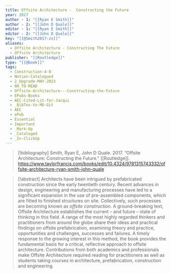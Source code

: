 ```yaml
---
title: Offsite Architecture -  Constructing the Future
year: 2017
author - 1: "[[Ryan E Smith]]"
author - 2: "[[John D Quale]]"
editor - 1: "[[Ryan E Smith]]"
editor - 2: "[[John D Quale]]"
key: "[[@Smith2017-zx]]"
aliases:
  - Offsite Architecture - Constructing The Future
  - Offsite Architecture
publisher: "[[Routledge]]"
type: "[[@book]]"
tags:
  - Construction-4-0
  - Notion-Catalogued
  - 2_Upgrade-MAY-2023
  - 00_TO-READ
  - Offsite-Architecture---Constructing-the-Future
  - EPubs-Books
  - AEC-Cited-Lit-for-Jacqui
  - _BibTex-to-MD-Git
  - AEC
  - ePub
  - Essential
  - Important
  - _Mark-Up
  - _Cataloged
  - _In-ClickUp
---
```


> [!bibliography]
> Smith, Ryan E, John D Quale. 2017. “Offsite Architecture: Constructing the Future.” [[Routledge]]. https://www.taylorfrancis.com/books/edit/10.4324/9781315743332/offsite-architecture-ryan-smith-john-quale

> [!abstract]
> Architects have been intrigued by prefabricated construction since the early twentieth century. Recent advances in design, engineering and manufacturing processes have led to a significant expansion in the use of pre-assembled components, which are fitted to finished structures on site. Collectively, such processes are becoming known as *offsite construction*. A ground-breaking text, Offsite Architecture establishes the current – and future – state of thinking in this field. A range of the most highly regarded thinkers and practitioners from around the globe share their ideas and practical findings on offsite prefabrication, examining theory and practice, opportunities and challenges, successes and failures. A timely response to the growing interest in this method, the book provides the fundamental basis for a critical, reflective approach to offsite architecture. Contributions from both academics and professionals make Offsite Architecture required reading for practitioners as well as students taking courses in architecture, prefabrication, construction and engineering.